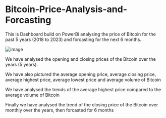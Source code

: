 # Bitcoin-Price-Analysis-and-Forcasting

This is Dashboard build on PowerBi analysing the price of Bitcoin for the past 5 years (2018 to 2023) and forcasting for the next 6 months.

![image](https://s.yimg.com/ny/api/res/1.2/_S4zRMD0Y91PeHo.y.CEcA--/YXBwaWQ9aGlnaGxhbmRlcjt3PTY0MDtoPTQyNw--/https://media.zenfs.com/en/forkast_news_articles_672/5265c956bd0fac4557418ecc2d261034)

We have analysed the opening and closing prices of the Bitcoin over the years (5 years).

We have also pictured the average opening price, average closing price, average highest price, average lowest price and average volume of Bitcoin

We have analysed the trends of the average highest price compared to the average volume of Bitcoin

Finally we have analysed the trend of the closing price of the Bitcoin over monthly over the years, then forcasted for 6 months
